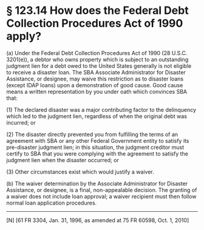# § 123.14   How does the Federal Debt Collection Procedures Act of 1990 apply?

(a) Under the Federal Debt Collection Procedures Act of 1990 (28 U.S.C. 3201(e)), a debtor who owns property which is subject to an outstanding judgment lien for a debt owed to the United States generally is not eligible to receive a disaster loan. The SBA Associate Administrator for Disaster Assistance, or designee, may waive this restriction as to disaster loans (except IDAP loans) upon a demonstration of good cause. Good cause means a written representation by you under oath which convinces SBA that: 


(1) The declared disaster was a major contributing factor to the delinquency which led to the judgment lien, regardless of when the original debt was incurred; or 


(2) The disaster directly prevented you from fulfilling the terms of an agreement with SBA or any other Federal Government entity to satisfy its pre-disaster judgment lien; in this situation, the judgment creditor must certify to SBA that you were complying with the agreement to satisfy the judgment lien when the disaster occurred; or 


(3) Other circumstances exist which would justify a waiver. 


(b) The waiver determination by the Associate Administrator for Disaster Assistance, or designee, is a final, non-appealable decision. The granting of a waiver does not include loan approval; a waiver recipient must then follow normal loan application procedures. 



---

[N] [61 FR 3304, Jan. 31, 1996, as amended at 75 FR 60598, Oct. 1, 2010]




